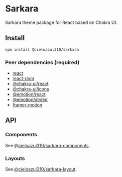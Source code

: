 # Sarkara

Sarkara theme package for React based on Chakra UI.

## Install

```sh
npm install @cieloazul310/sarkara
```

### Peer dependencies (required)

- [react]
- [react-dom]
- [@chakra-ui/react]
- [@chakra-ui/icons]
- [@emotion/react]
- [@emotion/styled]
- [framer-motion]

## API

### Components

See [@cieloazul310/sarkara-components].

### Layouts

See [@cieloazul310/sarkara-layout].

[react]: [https://reactjs.org/]
[react-dom]: https://reactjs.org/
[@chakra-ui/react]: https://chakra-ui.com/
[@chakra-ui/icons]: https://chakra-ui.com/
[@emotion/react]: https://emotion.sh/
[@emotion/styled]: https://emotion.sh/
[framer-motion]: https://www.framer.com/motion/
[@cieloazul310/sarkara-components]: ../sarkara-components/
[@cieloazul310/sarkara-layout]: ../sarkara-layout/